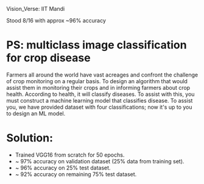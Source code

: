 Vision_Verse: IIT Mandi

Stood 8/16 with approx ~96% accuracy

# PS: multiclass image classification for crop disease
Farmers all around the world have vast acreages and confront the challenge of crop monitoring on a regular basis. To design an algorithm that would assist them in monitoring their crops and in informing farmers about crop health.
According to health, it will classify diseases. To assist with this, you must construct a machine learning model that classifies disease.
To assist you, we have provided dataset with four classifications; now it's up to you to design an ML model.


# Solution:

* Trained VGG16 from scratch for 50 epochs.
* ~ 97% accuracy on validation dataset (25% data from training set).
* ~ 96% accuracy on 25% test dataset.
* ~ 92% accuracy on remaining 75% test dataset.
